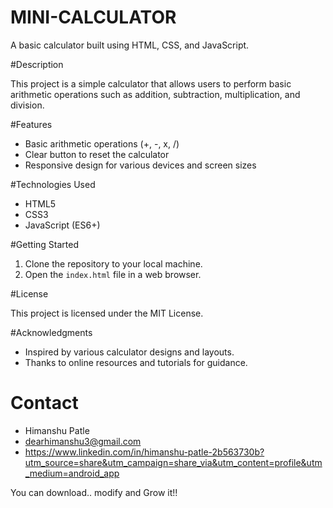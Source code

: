 # MINI-CALCULATOR

A basic calculator built using HTML, CSS, and JavaScript.

#Description

This project is a simple calculator that allows users to perform basic arithmetic operations such as addition, subtraction, multiplication, and division.

#Features

- Basic arithmetic operations (+, -, x, /)
- Clear button to reset the calculator
- Responsive design for various devices and screen sizes

#Technologies Used

- HTML5
- CSS3
- JavaScript (ES6+)

#Getting Started

1. Clone the repository to your local machine.
2. Open the `index.html` file in a web browser.

#License

This project is licensed under the MIT License.

#Acknowledgments

- Inspired by various calculator designs and layouts.
- Thanks to online resources and tutorials for guidance.

# Contact

- Himanshu Patle
- dearhimanshu3@gmail.com
- https://www.linkedin.com/in/himanshu-patle-2b563730b?utm_source=share&utm_campaign=share_via&utm_content=profile&utm_medium=android_app

You can download.. modify and Grow it!!
